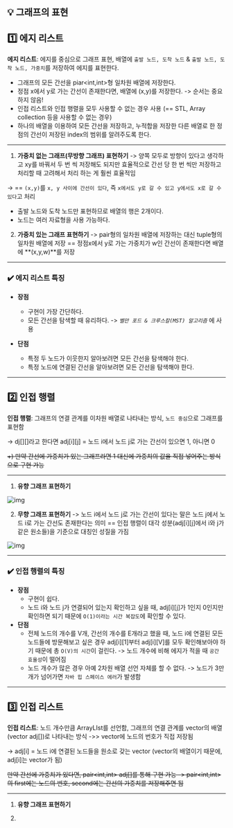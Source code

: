 ## 💡 그래프의 표현

## 1️⃣ 에지 리스트
**에지 리스트**: 에지를 중심으로 그래프 표현, 배열에 `출발 노드, 도착 노드` & `출발 노드, 도착 노드, 가중치`를 저장하여 에지를 표현한다.

- 그래프의 모든 간선을 piar<int,int>형 일차원 배열에 저장한다.
- 정점 x에서 y로 가는 간선이 존재한다면, 배열에 (x,y)를 저장한다. -> 순서는 중요하지 않음!
- 인접 리스트와 인접 행렬을 모두 사용할 수 없는 경우 사용 (== STL, Array collection 등을 사용할 수 없는 경우)
- 하나의 배열을 이용하여 모든 간선을 저장하고, 누적합을 저장한 다른 배열로 한 정점의 간선이 저장된 index의 범위를 알려주도록 한다.

***

1. **가중치 없는 그래프(무방향 그래프) 표현하기** -> 양쪽 모두로 방향이 있다고 생각하고 xy를 바꿔서 두 번 씩 저장해도 되지만 효율적으로 간선 당 한 번 씩만 저장하고 처리할 때 고려해서 처리 하는 게 훨씬 효율적임

-> == `(x,y)`를 `x, y 사이에 간선이 있다`, 즉 `x에서도 y로 갈 수 있고 y에서도 x로 갈 수 있다`고 처리

  - 출발 노드와 도착 노드만 표현하므로 배열의 행은 2개이다.
  - 노드는 여러 자료형을 사용 가능하다.

2. **가중치 있는 그래프 표현하기** -> pair형의 일차원 배열에 저장하는 대신 tuple형의 일차원 배열에 저장 == 정점x에서 y로 가는 가중치가 w인 간선이 존재한다면 배열에 **(x,y,w)**를 저장

***

### ✔️ 에지 리스트 특징
- **장점**
  - 구현이 가장 간단하다.
  - 모든 간선을 탐색할 때 유리하다. -> *`벨만 포드 & 크루스칼(MST) 알고리즘`* 에 사용
 
- **단점**
  - 특정 두 노드가 이웃한지 알아보려면 모든 간선을 탐색해야 한다.
  - 특정 노드에 연결된 간선을 알아보려면 모든 간선을 탐색해야 한다.
 
***

## 2️⃣ 인접 행렬
**인접 행렬**: 그래프의 연결 관계를 이차원 배열로 나타내는 방식, `노드 중심`으로 그래프를 표현함

-> dj[][]라고 한다면 adj[i][j] =  노드 i에서 노드 j로 가는 간선이 있으면 1, 아니면 0

~~+) 만약 간선에 가중치가 있는 그래프라면 1 대신에 가중치의 값을 직접 넣어주는 방식으로 구현 가능~~

***

1. **유향 그래프 표현하기**

![img](https://img1.daumcdn.net/thumb/R1280x0/?scode=mtistory2&fname=https%3A%2F%2Ft1.daumcdn.net%2Fcfile%2Ftistory%2F21029250584C0F2413)

2. **무향 그래프 표현하기** -> 노드 i에서 노드 j로 가는 간선이 있다는 말은 노드 j에서 노드 i로 가는 간선도 존재한다는 의미 == 인접 행렬이 대각 성분(adj[i][j]에서 i와 j가 같은 원소들)을 기준으로 대칭인 성질을 가짐

![img](https://img1.daumcdn.net/thumb/R1280x0/?scode=mtistory2&fname=https%3A%2F%2Ft1.daumcdn.net%2Fcfile%2Ftistory%2F2405384D584C11BC2E)

***

### ✔️ 인접 행렬의 특징
- **장점**
  - 구현이 쉽다.
  - 노드 i와 노드 j가 연결되어 있는지 확인하고 싶을 때, adj[i][j]가 1인지 0인지만 확인하면 되기 때문에 `O(1)이라는 시간 복잡도`에 확인할 수 있다.
- **단점**
  - 전체 노드의 개수를 V개, 간선의 개수를 E개라고 했을 때, 노드 i에 연결된 모든 노드들에 방문해보고 싶은 경우 adj[i][1]부터 adj[i][V]를 모두 확인해보아야 하기 때문에 총 `O(V)의 시간`이 걸린다. -> 노드 개수에 비해 에지가 적을 때 `공간 효율성`이 떨어짐
  - 노드 개수가 많은 경우 아예 2차원 배열 선언 자체를 할 수 없다. -> 노드가 3만개가 넘어가면 `자바 힙 스페이스 에러`가 발생함

 ***

 ## 3️⃣ 인접 리스트
 **인접 리스트**: 노드 개수만큼 ArrayLIst를 선언함, 그래프의 연결 관계를 vector의 배열(vector<int> adj[])로 나타내는 방식 ->> vector<int>에 노드의 번호가 직접 저장됨

 -> adj[i] = 노드 i에 연결된 노드들을 원소로 갖는 vector (vector의 배열이기 때문에, adj[i]는 vector가 됨)

 ~~만약 간선에 가중치가 있다면, pair<int,int> adj[]를 통해 구현 가능 -> pair<int,int>의 first에는 노드의 번호, second에는 간선의 가중치를 저장해주면 됨~~

 ***

 1. **유향 그래프 표현하기**


 2. 
